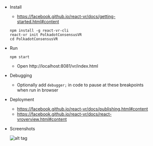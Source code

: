 
* Install 
	* https://facebook.github.io/react-vr/docs/getting-started.html#content

	```
	npm install -g react-vr-cli
	react-vr init PolkadotConsensusVR
	cd PolkadotConsensusVR
	```

* Run
	
	```
	npm start
	```

	* Open http://localhost:8081/vr/index.html

* Debugging

    * Optionally add `debugger;` in code to pause at these breakpoints when run in browser

* Deployment
    * https://facebook.github.io/react-vr/docs/publishing.html#content
    * https://facebook.github.io/react-vr/docs/react-vroverview.html#content

* Screenshots

    ![alt tag](https://raw.githubusercontent.com/ltfschoen/PolkadotConsensusVR/master/screenshots/screenshot0003.png)

